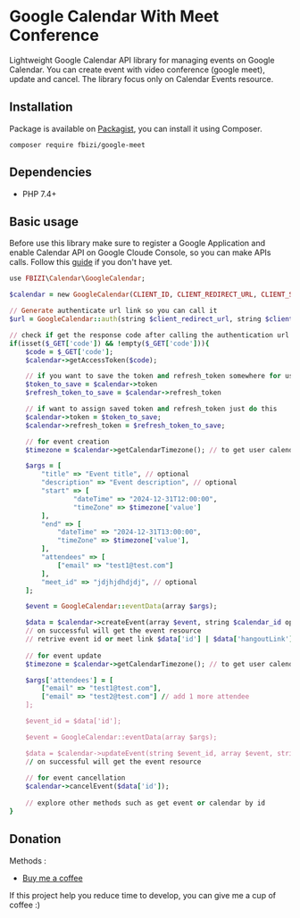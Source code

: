 # Google Calendar With Meet Conference
Lightweight Google Calendar API library for managing events on Google Calendar. You can create event with video conference (google meet), update and cancel. The library focus only on Calendar Events resource.

## Installation
Package is available on [Packagist](https://packagist.org/packages/fbizi/google-meet), you can install it using Composer.

```composer require fbizi/google-meet```

## Dependencies
- PHP 7.4+

## Basic usage
Before use this library make sure to register a Google Application and enable Calendar API on Google Cloude Console, so you can make APIs calls. Follow this [guide](https://developers.google.com/workspace/guides/get-started) if you don't have yet.

```ruby
use FBIZI\Calendar\GoogleCalendar;

$calendar = new GoogleCalendar(CLIENT_ID, CLIENT_REDIRECT_URL, CLIENT_SECRET);

// Generate authenticate url link so you can call it
$url = GoogleCalendar::auth(string $client_redirect_url, string $client_id, string $access_type optional, bool $redirect optional);

// check if get the response code after calling the authentication url
if(isset($_GET['code']) && !empty($_GET['code'])){
    $code = $_GET['code'];
    $calendar->getAccessToken($code);

    // if you want to save the token and refresh_token somewhere for use later e.g DB just call this
    $token_to_save = $calendar->token
    $refresh_token_to_save = $calendar->refresh_token

    // if want to assign saved token and refresh_token just do this
    $calendar->token = $token_to_save; 
    $calendar->refresh_token = $refresh_token_to_save;

    // for event creation
    $timezone = $calendar->getCalendarTimezone(); // to get user calendar timezone

    $args = [
        "title" => "Event title", // optional
        "description" => "Event description", // optional
        "start" => [
                "dateTime" => "2024-12-31T12:00:00",
                "timeZone" => $timezone['value']
        ],
        "end" => [
            "dateTime" => "2024-12-31T13:00:00",
            "timeZone" => $timezone['value'],
        ],
        "attendees" => [
            ["email" => "test1@test.com"]
        ],
        "meet_id" => "jdjhjdhdjdj", // optional
    ];

    $event = GoogleCalendar::eventData(array $args);

    $data = $calendar->createEvent(array $event, string $calendar_id optional);
    // on successful will get the event resource
    // retrive event id or meet link $data['id'] | $data['hangoutLink']
    
    // for event update
    $timezone = $calendar->getCalendarTimezone(); // to get user calendar timezone

    $args['attendees'] = [
        ["email" => "test1@test.com"],
        ["email" => "test2@test.com"] // add 1 more attendee
    ];

    $event_id = $data['id'];

    $event = GoogleCalendar::eventData(array $args);

    $data = $calendar->updateEvent(string $event_id, array $event, string $calendar_id optional);
    // on successful will get the event resource
    
    // for event cancellation
    $calendar->cancelEvent($data['id']);
    
    // explore other methods such as get event or calendar by id 
}

```

## Donation
Methods :

- [Buy me a coffee](https://www.buymeacoffee.com/franciscobizi)

If this project help you reduce time to develop, you can give me a cup of coffee :)